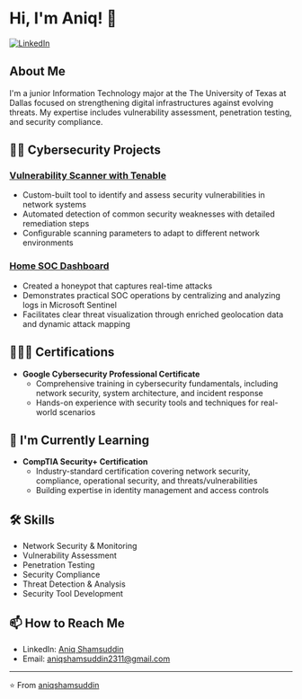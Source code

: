 # Hi, I'm Aniq! 👋

[![LinkedIn](https://img.shields.io/badge/LinkedIn-Connect-blue?style=for-the-badge&logo=linkedin)](https://www.linkedin.com/in/aniqshamsuddin)

## About Me
I'm a junior Information Technology major at the The University of Texas at Dallas focused on strengthening digital infrastructures against evolving threats. My expertise includes vulnerability assessment, penetration testing, and security compliance.

## 👨‍💻 Cybersecurity Projects

### **[Vulnerability Scanner with Tenable](https://github.com/AniqShamsuddin/Windows10-Vulnerability-Scanner/tree/main)**
- Custom-built tool to identify and assess security vulnerabilities in network systems
- Automated detection of common security weaknesses with detailed remediation steps
- Configurable scanning parameters to adapt to different network environments

### **[Home SOC Dashboard](https://github.com/AniqShamsuddin/SIEM_Azure/blob/main/README.md)**
- Created a honeypot that captures real-time attacks
- Demonstrates practical SOC operations by centralizing and analyzing logs in Microsoft Sentinel 
- Facilitates clear threat visualization through enriched geolocation data and dynamic attack mapping

## 👨🏻‍🎓 Certifications
- **Google Cybersecurity Professional Certificate**
  - Comprehensive training in cybersecurity fundamentals, including network security, system architecture, and incident response
  - Hands-on experience with security tools and techniques for real-world scenarios

## 🌱 I'm Currently Learning
- **CompTIA Security+ Certification**
  - Industry-standard certification covering network security, compliance, operational security, and threats/vulnerabilities
  - Building expertise in identity management and access controls

## 🛠️ Skills
- Network Security & Monitoring
- Vulnerability Assessment
- Penetration Testing
- Security Compliance
- Threat Detection & Analysis
- Security Tool Development

## 📫 How to Reach Me
- LinkedIn: [Aniq Shamsuddin](https://www.linkedin.com/in/aniqshamsuddin)
- Email: aniqshamsuddin2311@gmail.com

---
⭐️ From [aniqshamsuddin](https://github.com/aniqshamsuddin)
